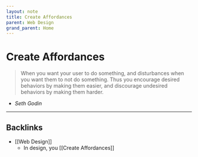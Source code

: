 ```yaml
---
layout: note
title: Create Affordances
parent: Web Design
grand_parent: Home
---
```


# Create Affordances

> When you want your user to do something, and disturbances when you want them to not do something. Thus you encourage desired behaviors by making them easier, and discourage undesired behaviors by making them harder.

- _Seth Godin_

---
## Backlinks
* [[Web Design]]
	* In design, you [[Create Affordances]]

